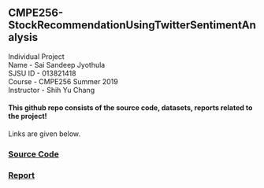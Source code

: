 ## CMPE256-StockRecommendationUsingTwitterSentimentAnalysis
Individual Project <br>
Name - Sai Sandeep Jyothula <br>
SJSU ID - 013821418 <br>
Course - CMPE256 Summer 2019<br>
Instructor - Shih Yu Chang <br>

#### This github repo consists of the source code, datasets, reports related to the project!
Links are given below. <br>


### [Source Code](https://github.com/SandeepJ97/CMPE256-StockRecommendationUsingTwitterSentimentAnalysis/blob/master/StockRecommendationUsingTwiiterSenstimentAnalysis_SAISANDEEP_JYOTHULA.ipynb)
### [Report](https://github.com/SandeepJ97/CMPE256-StockRecommendationUsingTwitterSentimentAnalysis/blob/master/StockRecommendationUsingTwitterSentimentAnalysis_SAISANDEEP_JYOTHULA.pdf)
